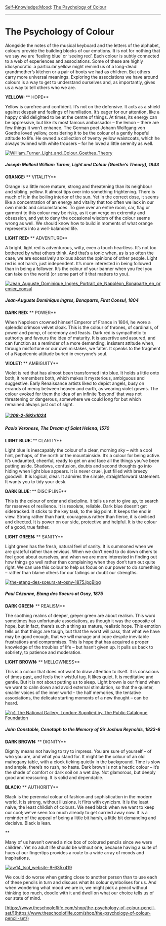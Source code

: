 [Self-Knowledge:](https://www.theschooloflife.com/thebookoflife/category/self-knowledge/)[Mood](https://www.theschooloflife.com/thebookoflife/category/self-knowledge/mood/): [The Psychology of Colour](https://www.theschooloflife.com/thebookoflife/the-psychology-of-colour/)

* * *

# The Psychology of Colour

Alongside the notes of the musical keyboard and the letters of the alphabet, colours provide the building blocks of our emotions. It is not for nothing that we say we are ‘feeling blue’ or ‘seeing red’. Each colour is subtly connected to a web of experiences and associations. Some of these are highly idiosyncratic: a particular yellow might remind us of a long-dead grandmother’s kitchen or a pair of boots we had as children. But others carry more universal meanings. Exploring the associations we have around colours is a way to get to understand ourselves and, as importantly, gives us a way to tell others who we are.

**YELLOW:&nbsp;**** HOPE**

Yellow is carefree and confident. It’s not on the defensive. It acts as a shield against despair and feelings of humiliation. It’s eager for our attention, like a happy child delighted to be at the centre of things. At times, its energy can be oppressive, but like its most famous ambassador – the lemon – there are few things it won’t enhance. The German poet Johann Wolfgang von Goethe loved yellow, considering it to be the colour of a gently hopeful attitude to life. He owned a collection of twenty yellow waistcoats, which he always twinned with white trousers – for he loved a little serenity as well.

[![William_Turner_Light_and_Colour_Goethes_Theory](https://www.theschooloflife.com/thebookoflife/wp-content/uploads/2014/11/William_Turner_Light_and_Colour_Goethes_Theory1.jpeg)](http://www.thebookoflife.org/wp-content/uploads/2014/11/William_Turner_Light_and_Colour_Goethes_Theory1.jpeg)

##### Joseph Mallord William Turner, _Light and Colour (Goethe’s Theory)_, 1843 

**ORANGE:&nbsp;**** VITALITY**

Orange is a little more mature, strong and threatening than its neighbour and sibling, yellow. It almost tips over into something frightening. There is much of it in the boiling interior of the sun. Yet in the correct dose, it seems like a concentration of an energy and vitality that too often we lack in our own minds and circumstances. To give over an entire room, car, flag or garment to this colour may be risky, as it can verge on extremity and obsession, and yet to deny the occasional wisdom of the colour seems wrong as well. We should know how to build in moments of what orange represents into a well-balanced life.

**LIGHT RED:&nbsp;**** ADVENTURE**

A bright, light red is adventurous, witty, even a touch heartless. It’s not too bothered by what others think. And that’s a tonic when, as is so often the case, we are excessively anxious about the opinions of other people. Light red is not harsh, just independent. It’s more interested in being followed than in being a follower. It’s the colour of your banner when you feel you can take on the world (or some part of it that matters to you).

[![Jean_Auguste_Dominique_Ingres_Portrait_de_Napoléon_Bonaparte_en_premier_consul](https://www.theschooloflife.com/thebookoflife/wp-content/uploads/2014/11/Jean_Auguste_Dominique_Ingres_Portrait_de_Napol%C3%A9on_Bonaparte_en_premier_consul1.jpg)](http://www.thebookoflife.org/wp-content/uploads/2014/11/Jean_Auguste_Dominique_Ingres_Portrait_de_Napol%C3%A9on_Bonaparte_en_premier_consul1.jpg)

##### Jean-Auguste Dominique Ingres, _Bonaparte, First Consul_, 1804

**DARK RED:&nbsp;**** POWER**

When Napoleon crowned himself Emperor of France in 1804, he wore a splendid crimson velvet cloak. This is the colour of thrones, of cardinals, of power and pomp, of ceremony and feasts. Dark red is sympathetic to authority and favours the idea of maturity. It is assertive and assured, and can function as a reminder of a more demanding, insistent attitude when, through misfortune or our own mistakes, we falter. It speaks to the fragment of a Napoleonic attitude buried in everyone’s soul.

**VIOLET:&nbsp;**** AMBIGUITY**

Violet is red that has almost been transformed into blue. It holds a little onto both, it remembers both, which makes it mysterious, ambiguous and suggestive. Early Renaissance artists liked to depict angels, busy on errands of mercy between heaven and earth, as wearing violet gowns. The colour evoked for them the idea of an infinite ‘beyond’ that was not threatening or dangerous, somewhere we could long for but which remained always just out of sight.

##### [![208-2-592x1024](https://www.theschooloflife.com/thebookoflife/wp-content/uploads/2014/11/208-2-592x10241.jpg)](http://www.thebookoflife.org/wp-content/uploads/2014/11/208-2-592x10241.jpg)

##### Paolo Veronese, _The Dream of Saint Helena,_ 1570

**LIGHT BLUE:&nbsp;**** CLARITY**

Light blue is inescapably the colour of a clear, morning sky – with a cool hint, perhaps, of the north or the mountainside. It’s a colour for being active. It’s undaunted, cheerful, ready to get on and face all the things you’ve been putting aside. Shadows, confusion, doubts and second thoughts go into hiding when light blue appears. It is never cruel, just filled with breezy goodwill. It is logical, clear. It admires the simple, straightforward statement. It wants you to tidy your desk.

**DARK BLUE:&nbsp;**** DISCIPLINE**

This is the colour of order and discipline. It tells us not to give up, to search for reserves of resilience. It is resolute, reliable. Dark blue doesn’t get sidetracked. It sticks to the key task, to the big point. It keeps the end in view. Strong rather than hard; courageous rather than fierce, it is civilised and directed. It is power on our side, protective and helpful. It is the colour of a good, true father.

**LIGHT GREEN:&nbsp;**** SANITY**

Light green has the fresh, natural feel of sanity. It is summoned when we are grateful rather than envious. When we don’t need to do down others to feel good about ourselves, and when we are more interested in finding out how things go well rather than complaining when they don’t turn out quite right. We can use this colour to help us focus on our power to do something – rather than blame others for our failings or doubt our strengths.

[![the-etang-des-soeurs-at-osny-1875.jpgBlog](https://www.theschooloflife.com/thebookoflife/wp-content/uploads/2014/11/the-etang-des-soeurs-at-osny-1875.jpgBlog.jpg)](http://www.thebookoflife.org/wp-content/uploads/2014/11/the-etang-des-soeurs-at-osny-1875.jpgBlog.jpg)

##### Paul Cézanne, _Etang des Soeurs at Osny_, 1875

**DARK GREEN:&nbsp;**** REALISM**

The soothing realms of deeper, greyer green are about realism. This word sometimes has unfortunate associations, as though it was the opposite of hope, but in fact, there’s such a thing as mature, realistic hope. This emotion tells us that things are tough, but that the worst will pass, that what we have may be good enough, that we will manage and cope despite inevitable frustrations and compromises. This is hope that has acquired a proper knowledge of the troubles of life – but hasn’t given up. It pulls us back to sobriety, to patience and moderation.

**LIGHT BROWN:&nbsp;**** MELLOWNESS**

This is a colour that does not want to draw attention to itself. It is conscious of times past, and feels their wistful tug. It likes quiet. It is meditative and gentle. But it is not about putting us to sleep. Light brown is our friend when we want to calm down and avoid external stimulation, so that the quieter, smaller voices of the inner world – the half memories, the tentative associations, the delicate starting moments of a new thought – can be heard.

[![(c) The National Gallery, London; Supplied by The Public Catalogue Foundation](https://www.theschooloflife.com/thebookoflife/wp-content/uploads/2014/11/ng_ng_ng1272_large1.jpg)](http://www.thebookoflife.org/wp-content/uploads/2014/11/ng_ng_ng1272_large1.jpg)

##### John Constable, _Cenotaph to the Memory of Sir Joshua Reynolds_, 1833-6

**DARK BROWN:&nbsp;**** DIGNITY**

Dignity means not having to try to impress. You are sure of yourself – of who you are, and what you stand for. It might be the colour of an old mahogany table, with a clock ticking quietly in the background. Time is slow and ample, there’s no rush, no haste. Dark brown is not a hectic colour – it’s the shade of comfort or dark soil on a wet day. Not glamorous, but deeply good and reassuring. It is solid and dependable.

**BLACK:&nbsp;**** AUTHORITY**

Black is the perennial colour of fashion and sophistication in the modern world. It is strong, without illusions. It flirts with cynicism. It is the least naive, the least childish of colours. We need black when we want to keep our cool; we’ve seen too much already to get carried away now. It is a reminder of the appeal of being a little bit harsh, a little bit demanding and decisive. Black is lean.

\*\*

Many of us haven’t owned a nice box of coloured pencils since we were children. Yet no adult life should be without one, because having a suite of hues at our fingertips provides a route to a wide array of moods and inspirations.

[![aw14_tsol_website-8-635x419](https://www.theschooloflife.com/thebookoflife/wp-content/uploads/2014/11/aw14_tsol_website-8-635x4191.jpg)](https://www.theschooloflife.com/shop/the-psychology-of-colour-pencil-set/?utm_source=TBOL%20bottom%20banner%20The%20Psychology%20of%20Colour%20Pencil%20Set&utm_campaign=TBOL%20bottom%20banner%20The%20Psychology%20of%20Colour%20Pencil%20Set&utm_content=TBOL%20bottom%20banner%20The%20Psychology%20of%20Colour%20Pencil%20Set)

We could do worse when getting close to another person than to use each of these pencils in turn and discuss what its colour symbolises for us. And when wondering what mood we are in, we might pick a pencil without thinking too much, doodle with it and dwell on what our choice tells us of our state of mind.

[https://www.theschooloflife.com/shop/the-psychology-of-colour-pencil-set/](https://www.theschooloflife.com/shop/the-psychology-of-colour-pencil-set/)
